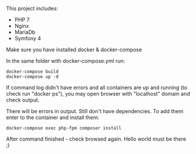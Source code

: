 This project includes:
* PHP 7
* Nginx
* MariaDb
* Symfony 4

Make sure you have installed docker & docker-compose

In the same folder with docker-compose.yml run:
 
```
docker-compose build
docker-compose up -d
```

If command log didn't have errors and all containers are up and running 
(to check run "docker ps"), you may open browser with "localhost" 
domain and check output.

There will be errors in output. Still don't have dependencies. 
To add them enter to the container and install them:

```
docker-compose exec php-fpm composer install
```

After command finished - check browsed again. 
Hello world must be there ;)

 
